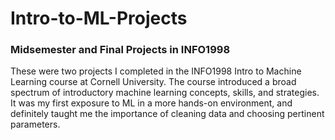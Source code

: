 # Intro-to-ML-Projects
### Midsemester and Final Projects in INFO1998
These were two projects I completed in the INFO1998 Intro to Machine Learning course at Cornell University. The course introduced a broad spectrum of introductory machine learning concepts, skills, and strategies. It was my first exposure to ML in a more hands-on environment, and definitely taught me the importance of cleaning data and choosing pertinent parameters.
